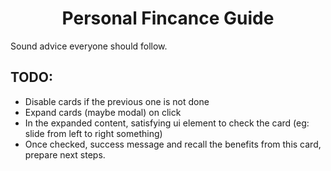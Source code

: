<h1 align="center">
  Personal Fincance Guide
</h1>

Sound advice everyone should follow.

## TODO:

- Disable cards if the previous one is not done
- Expand cards (maybe modal) on click
- In the expanded content, satisfying ui element to check the card (eg: slide from left to right something)
- Once checked, success message and recall the benefits from this card, prepare next steps.
